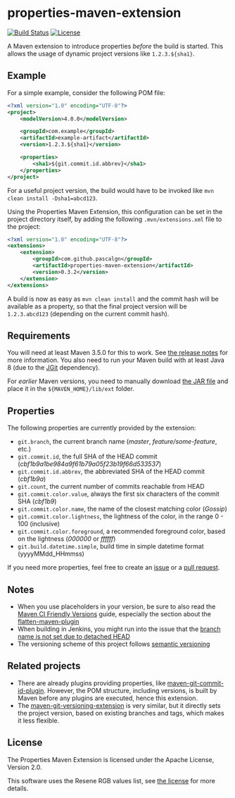 # properties-maven-extension

[![Build Status](https://img.shields.io/travis/pascalgn/properties-maven-extension.svg?style=flat-square)](https://travis-ci.org/pascalgn/properties-maven-extension) [![License](https://img.shields.io/github/license/pascalgn/properties-maven-extension.svg?style=flat-square)](LICENSE)

A Maven extension to introduce properties *before* the build is started.
This allows the usage of dynamic project versions like `1.2.3.${sha1}`.

## Example

For a simple example, consider the following POM file:

```xml
<?xml version="1.0" encoding="UTF-8"?>
<project>
    <modelVersion>4.0.0</modelVersion>

    <groupId>com.example</groupId>
    <artifactId>example-artifact</artifactId>
    <version>1.2.3.${sha1}</version>

    <properties>
        <sha1>${git.commit.id.abbrev}</sha1>
    </properties>
</project>
```

For a useful project version, the build would have to be invoked like `mvn clean install -Dsha1=abcd123`.

Using the Properties Maven Extension, this configuration can be set in the project directory itself,
by adding the following `.mvn/extensions.xml` file to the project:

```xml
<?xml version="1.0" encoding="UTF-8"?>
<extensions>
    <extension>
        <groupId>com.github.pascalgn</groupId>
        <artifactId>properties-maven-extension</artifactId>
        <version>0.3.2</version>
    </extension>
</extensions>
```

A build is now as easy as `mvn clean install` and the commit hash will be available as a property,
so that the final project version will be `1.2.3.abcd123` (depending on the current commit hash).

## Requirements

You will need at least Maven 3.5.0 for this to work. See
[the release notes](https://maven.apache.org/docs/3.5.0/release-notes.html) for more information.
You also need to run your Maven build with at least Java 8 (due to the [JGit](https://eclipse.org/jgit) dependency).

For *earlier* Maven versions, you need to manually download [the JAR file](https://repo.maven.apache.org/maven2/com/github/pascalgn/properties-maven-extension/)
and place it in the `${MAVEN_HOME}/lib/ext` folder.

## Properties

The following properties are currently provided by the extension:

* `git.branch`, the current branch name (*master*, *feature/some-feature*, etc.)
* `git.commit.id`, the full SHA of the HEAD commit (*cbf1b9a1be984a9f61b79a05f23b19f66d533537*)
* `git.commit.id.abbrev`, the abbreviated SHA of the HEAD commit (*cbf1b9a*)
* `git.count`, the current number of commits reachable from HEAD
* `git.commit.color.value`, always the first six characters of the commit SHA (*cbf1b9*)
* `git.commit.color.name`, the name of the closest matching color (*Gossip*)
* `git.commit.color.lightness`, the lightness of the color, in the range 0 - 100 (inclusive)
* `git.commit.color.foreground`, a recommended foreground color, based on the lightness (*000000* or *ffffff*)
* `git.build.datetime.simple`, build time in simple datetime format (yyyyMMdd_HHmmss)

If you need more properties, feel free to create an [issue](https://github.com/pascalgn/properties-maven-extension/issues)
or a [pull request](https://github.com/pascalgn/properties-maven-extension/pulls).

## Notes

* When you use placeholders in your version, be sure to also read the [Maven CI Friendly Versions](https://maven.apache.org/maven-ci-friendly.html) guide, especially the section about the [flatten-maven-plugin](http://www.mojohaus.org/flatten-maven-plugin)
* When building in Jenkins, you might run into the issue that the
  [branch name is not set due to detached HEAD](https://stackoverflow.com/questions/39297783/detached-head-w-jenkins-git-plugin-and-branch-specifier)
* The versioning scheme of this project follows [semantic versioning](http://semver.org/)

## Related projects

* There are already plugins providing properties, like [maven-git-commit-id-plugin](https://github.com/ktoso/maven-git-commit-id-plugin).
  However, the POM structure, including versions, is built by Maven before any plugins are executed, hence this extension.
* The [maven-git-versioning-extension](https://github.com/qoomon/maven-git-versioning-extension) is very similar,
  but it directly sets the project version, based on existing branches and tags, which makes it less flexible.

## License

The Properties Maven Extension is licensed under the Apache License, Version 2.0.

This software uses the Resene RGB values list, see [the license](src/main/resources/resene.md) for more details.

